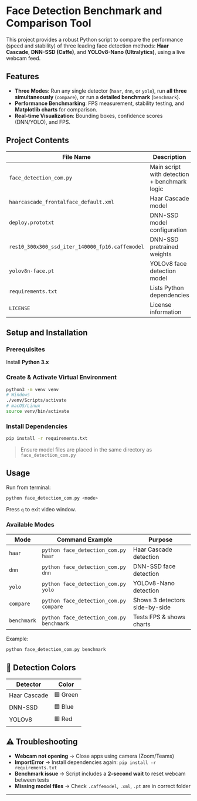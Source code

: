# Face Detection Benchmark and Comparison Tool

This project provides a robust Python script to compare the performance (speed and stability) of three leading face detection methods: **Haar Cascade**, **DNN-SSD (Caffe)**, and **YOLOv8-Nano (Ultralytics)**, using a live webcam feed.

## Features

* **Three Modes**: Run any single detector (`haar`, `dnn`, or `yolo`), run **all three simultaneously** (`compare`), or run a **detailed benchmark** (`benchmark`).
* **Performance Benchmarking**: FPS measurement, stability testing, and **Matplotlib charts** for comparison.
* **Real-time Visualization**: Bounding boxes, confidence scores (DNN/YOLO), and FPS.

## Project Contents

| File Name                                       | Description                                  |
| ----------------------------------------------- | -------------------------------------------- |
| `face_detection_com.py`                         | Main script with detection + benchmark logic |
| `haarcascade_frontalface_default.xml`           | Haar Cascade model                           |
| `deploy.prototxt`                               | DNN-SSD model configuration                  |
| `res10_300x300_ssd_iter_140000_fp16.caffemodel` | DNN-SSD pretrained weights                   |
| `yolov8n-face.pt`                               | YOLOv8 face detection model                  |
| `requirements.txt`                              | Lists Python dependencies                    |
| `LICENSE`                                       | License information                          |

## Setup and Installation

### Prerequisites

Install **Python 3.x**

### Create & Activate Virtual Environment

```bash
python3 -m venv venv
# Windows
./venv/Scripts/activate
# macOS/Linux
source venv/bin/activate
```

### Install Dependencies

```bash
pip install -r requirements.txt
```

> Ensure model files are placed in the same directory as `face_detection_com.py`

## Usage

Run from terminal:

```bash
python face_detection_com.py <mode>
```

Press `q` to exit video window.

### Available Modes

| Mode        | Command Example                          | Purpose                        |
| ----------- | ---------------------------------------- | ------------------------------ |
| `haar`      | `python face_detection_com.py haar`      | Haar Cascade detection         |
| `dnn`       | `python face_detection_com.py dnn`       | DNN-SSD face detection         |
| `yolo`      | `python face_detection_com.py yolo`      | YOLOv8-Nano detection          |
| `compare`   | `python face_detection_com.py compare`   | Shows 3 detectors side-by-side |
| `benchmark` | `python face_detection_com.py benchmark` | Tests FPS & shows charts       |

Example:

```bash
python face_detection_com.py benchmark
```

## 🎨 Detection Colors

| Detector     | Color    |
| ------------ | -------- |
| Haar Cascade | 🟩 Green |
| DNN-SSD      | 🟦 Blue  |
| YOLOv8       | 🟥 Red   |

## ⚠️ Troubleshooting

* **Webcam not opening** → Close apps using camera (Zoom/Teams)
* **ImportError** → Install dependencies again: `pip install -r requirements.txt`
* **Benchmark issue** → Script includes a **2-second wait** to reset webcam between tests
* **Missing model files** → Check `.caffemodel`, `.xml`, `.pt` are in correct folder

---
